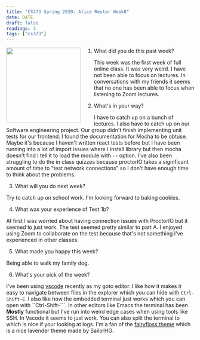 ```yaml
---
title: "CS373 Spring 2020: Alice Reuter Week8"
date: DATE
draft: false
readings: 3
tags: ["cs373"]
---
```


<img src="/img/cs373/linkedin.png" width="200" align="left" style="padding-right:2rem" />

1. What did you do this past week?

This week was the first week of full online class. It was very weird. I have not been able to focus on lectures. In conversations with my friends it seems that no one has been able to focus when listening to Zoom lectures.

2. What's in your way?

I have to catch up on a bunch of lectures. I also have to catch up on our Software engineering project. Our group didn't finish implementing unit tests for our frontend. I found the documentation for Mocha to be obtuse. Maybe it's because I haven't written react tests before but I have been running into a lot of import issues where I install library but then mocha doesn't find I tell it to load the module with `-r` option. I've also been struggling to do the in class quizzes because proctorIO takes a significant amount of time to "test network connections" so I don't have enough time to think about the problems. 

3. What will you do next week?

Try to catch up on school work. I'm looking forward to baking cookies.

4. What was your experience of Test 1b?

At first I was worried about having connection issues with ProctorIO but it seemed to just work. The test seemed pretty similar to part A. I enjoyed using Zoom to collaborate on the test because that's not something I've experienced in other classes. 

5. What made you happy this week?

Being able to walk my family dog. 

6. What's your pick of the week?

I've been using [vscode](https://code.visualstudio.com/) recently as my goto editor. I like how it makes it easy to navigate between files in the explorer which you can hide with `Ctrl-Shift-E`.  I also like how the embedded terminal just works which you can open with   ``Ctrl-Shift-```. In other editors like Emacs the terminal has been **Mostly** functional but I've run into weird edge cases when using tools like SSH. In Vscode it seems to just work. You can also split the terminal to which is nice if your looking at logs. I'm a fan of the [fairyfloss theme](https://marketplace.visualstudio.com/items?itemName=nopjmp.fairyfloss) which is a nice lavender theme made by SailorHG. 